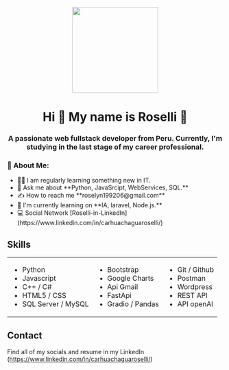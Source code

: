 <div id="header" align="center">
    <img src="https://lcarhuachagua.github.io/assets/images/photo-principal.png" width="200"/>
    <h1 align="center">Hi 👋 My name is Roselli 🤗</h1>
    <h3 align="center">A passionate web fullstack developer from Peru. Currently, I'm studying in the last stage of my career professional. </h3>
</div>

### 👩 About Me:

<div>
    <ul>
        <li>👩‍💻 I am regularly learning something new in IT.</li>
        <li>💬 Ask me about **Python, JavaSrcipt, WebServices, SQL.**</li>
        <li>✍ How to reach me **roselyn199206@gmail.com**</li>
        <li>🌱 I'm currently learning on **IA, laravel, Node.js.**</li>
        <li>💻 Social Network [Roselli-in-LinkedIn](https://www.linkedin.com/in/carhuachaguaroselli/)</li>
    </ul>
</div>

## Skills

<table>
    <tr>
        <td>
            <ul>
                <li>Python</li>
                <li>Javascript</li>
                <li>C++ / C#</li>
                <li>HTML5 / CSS</li>
                <li>SQL Server / MySQL</li>
            </ul>
        </td>
        <td>
            <ul>
                <li>Bootstrap</li>
                <li>Google Charts</li>
                <li>Api Gmail</li>
                <li>FastApi</li>
                <li>Gradio / Pandas</li>
            </ul>
        </td>
        <td>
            <ul>
                <li>Git / Github</li>
                <li>Postman</li>
                <li>Wordpress</li>
                <li>REST API</li>
                <li>API openAI</li>
            </ul>
        </td>
    </tr>
</table>

## Contact
Find all of my socials and resume in my LinkedIn (https://www.linkedin.com/in/carhuachaguaroselli/)
